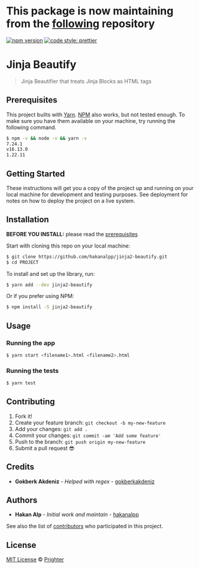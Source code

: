 # This package is now maintaining from the [following](https://github.com/Prighter/jinja2-beautify) repository

[![npm version](https://badge.fury.io/js/jinja2-beautify.svg)](https://badge.fury.io/js/jinja2-beautify)
[![code style: prettier](https://img.shields.io/badge/code_style-prettier-ff69b4.svg?style=flat-square)](https://github.com/prettier/prettier)

# Jinja Beautify

> Jinja Beautifier that treats Jinja Blocks as HTML tags 

## Prerequisites

This project builts with [Yarn](https://yarnpkg.com/).
[NPM](https://npmjs.org/) also works, but not tested enough.
To make sure you have them available on your machine,
try running the following command.

```sh
$ npm -v && node -v && yarn -v
7.24.1
v16.13.0
1.22.11
```
## Getting Started

These instructions will get you a copy of the project up and running on your local machine for development and testing purposes. See deployment for notes on how to deploy the project on a live system.

## Installation

**BEFORE YOU INSTALL:** please read the [prerequisites](#prerequisites)

Start with cloning this repo on your local machine:

```sh
$ git clone https://github.com/hakanalpp/jinja2-beautify.git
$ cd PROJECT
```

To install and set up the library, run:

```sh
$ yarn add --dev jinja2-beautify
```

Or if you prefer using NPM:

```sh
$ npm install -S jinja2-beautify
```

## Usage

### Running the app

```sh
$ yarn start <filename1>.html <filename2>.html
```

### Running the tests

```sh
$ yarn test
```

## Contributing

1.  Fork it!
2.  Create your feature branch: `git checkout -b my-new-feature`
3.  Add your changes: `git add .`
4.  Commit your changes: `git commit -am 'Add some feature'`
5.  Push to the branch: `git push origin my-new-feature`
6.  Submit a pull request :sunglasses:


## Credits

* **Gokberk Akdeniz** - *Helped with regex* - [gokberkakdeniz](https://github.com/gokberkakdeniz)


## Authors

* **Hakan Alp** - *Initial work and maintain* - [hakanalpp](https://github.com/hakanalpp)

See also the list of [contributors](https://github.com/hakanalpp/jinja2-beautify/contributors) who participated in this project.

## License

[MIT License](LICENSE) © [Prighter](https://prighter.com/)
